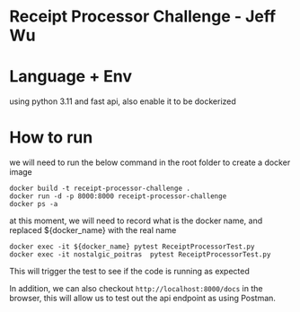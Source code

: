 # Receipt Processor Challenge - Jeff Wu
# Language + Env
using python 3.11 and fast api, also enable it to be dockerized

# How to run
we will need to run the below command in the root folder to create a docker image
```
docker build -t receipt-processor-challenge .
docker run -d -p 8000:8000 receipt-processor-challenge
docker ps -a
```
at this moment, we will need to record what is the docker name, and replaced ${docker_name} with the real name 
```
docker exec -it ${docker_name} pytest ReceiptProcessorTest.py
docker exec -it nostalgic_poitras  pytest ReceiptProcessorTest.py
```
This will trigger the test to see if the code is running as expected

In addition, we can also checkout `http://localhost:8000/docs` in the browser, this will allow us to test out the api endpoint as using Postman.